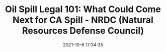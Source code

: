 ---
"title": "Oil Spill Legal 101: What Could Come Next for CA Spill - NRDC (Natural Resources Defense Council)"
"date": "2021-10-6 17:34:35"
"feed_name": "GOOGLENEWSDRILLING"
"feed_website": "https://news.google.com/search?q=drilling%2Bincident&hl=en-US&gl=US&ceid=US:en"
"feed_rss": "https://news.google.com/rss/search?q=drilling%2Bincident&hl=en-US&gl=US&ceid=US:en"
"link": "https://www.nrdc.org/experts/david-pettit/oil-spill-legal-101-what-could-come-next-ca-spill"
"source": "{'href': 'https://www.nrdc.org', 'title': 'NRDC (Natural Resources Defense Council)'}"
"file": "_posts/2021-1-1-d5ef044367a32eb5da1d152ae3e162adc59999f5.md"
"accident": "1"
"drilling": "1"
"dead": "0"
"injured": "0"
"arrested": "0"
"place": "unknown place"
"where": "unknown site"
"causes": "unknown"
"place_uri": "unknown place"
---